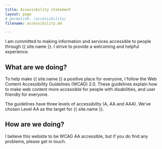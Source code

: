 ```yaml
---
title: Accessibility statement
layout: page
# permalink: /accessibility/
filename: accessibility.md

---
```


I am committed to making information and services accessible to people through {{ site.name }}. I strive to provide a welcoming and helpful experience.

## What are we doing?

To help make {{ site.name }} a positive place for everyone, I follow the Web Content Accessibility Guidelines (WCAG) 2.0. These guidelines explain how to make web content more accessible for people with disabilities, and user friendly for everyone.

The guidelines have three levels of accessibility (A, AA and AAA). We’ve chosen Level AA as the target for {{ site.name }}.

## How are we doing?

I believe this website to be WCAG AA accessible, but if you do find any problems, please get in touch.
